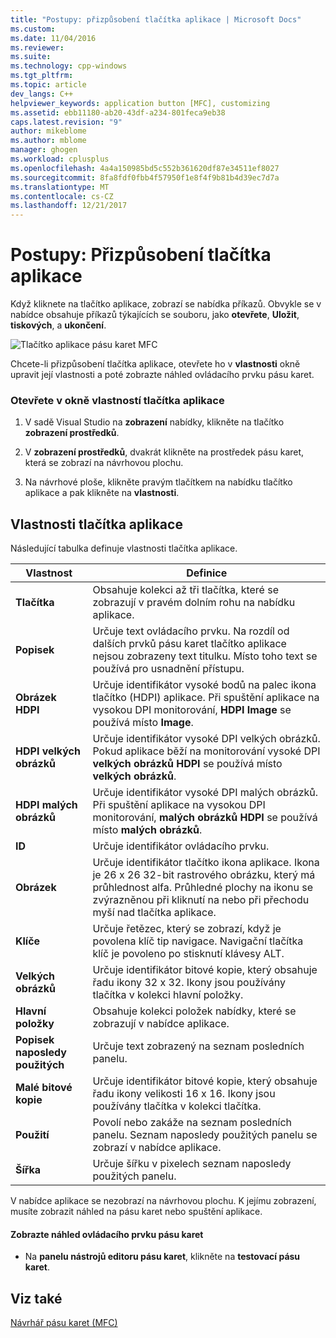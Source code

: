```yaml
---
title: "Postupy: přizpůsobení tlačítka aplikace | Microsoft Docs"
ms.custom: 
ms.date: 11/04/2016
ms.reviewer: 
ms.suite: 
ms.technology: cpp-windows
ms.tgt_pltfrm: 
ms.topic: article
dev_langs: C++
helpviewer_keywords: application button [MFC], customizing
ms.assetid: ebb11180-ab20-43df-a234-801feca9eb38
caps.latest.revision: "9"
author: mikeblome
ms.author: mblome
manager: ghogen
ms.workload: cplusplus
ms.openlocfilehash: 4a4a150985bd5c552b361620df87e34511ef8027
ms.sourcegitcommit: 8fa8fdf0fbb4f57950f1e8f4f9b81b4d39ec7d7a
ms.translationtype: MT
ms.contentlocale: cs-CZ
ms.lasthandoff: 12/21/2017
---
```

# <a name="how-to-customize-the-application-button"></a>Postupy: Přizpůsobení tlačítka aplikace
Když kliknete na tlačítko aplikace, zobrazí se nabídka příkazů. Obvykle se v nabídce obsahuje příkazů týkajících se souboru, jako **otevřete**, **Uložit**, **tiskových**, a **ukončení**.  
  
 ![Tlačítko aplikace pásu karet MFC](../mfc/media/application_button.png "application_button")  
  
 Chcete-li přizpůsobení tlačítka aplikace, otevřete ho v **vlastnosti** okně upravit její vlastnosti a poté zobrazte náhled ovládacího prvku pásu karet.  
  
### <a name="to-open-the-application-button-in-the-properties-window"></a>Otevřete v okně vlastností tlačítka aplikace  
  
1.  V sadě Visual Studio na **zobrazení** nabídky, klikněte na tlačítko **zobrazení prostředků**.  
  
2.  V **zobrazení prostředků**, dvakrát klikněte na prostředek pásu karet, která se zobrazí na návrhovou plochu.  
  
3.  Na návrhové ploše, klikněte pravým tlačítkem na nabídku tlačítko aplikace a pak klikněte na **vlastnosti**.  
  
## <a name="application-button-properties"></a>Vlastnosti tlačítka aplikace  
 Následující tabulka definuje vlastnosti tlačítka aplikace.  
  
|Vlastnost|Definice|  
|--------------|----------------|  
|**Tlačítka**|Obsahuje kolekci až tři tlačítka, které se zobrazují v pravém dolním rohu na nabídku aplikace.|  
|**Popisek**|Určuje text ovládacího prvku. Na rozdíl od dalších prvků pásu karet tlačítko aplikace nejsou zobrazeny text titulku. Místo toho text se používá pro usnadnění přístupu.|  
|**Obrázek HDPI**|Určuje identifikátor vysoké bodů na palec ikona tlačítko (HDPI) aplikace. Při spuštění aplikace na vysokou DPI monitorování, **HDPI Image** se používá místo **Image**.|  
|**HDPI velkých obrázků**|Určuje identifikátor vysoké DPI velkých obrázků. Pokud aplikace běží na monitorování vysoké DPI **velkých obrázků HDPI** se používá místo **velkých obrázků**.|  
|**HDPI malých obrázků**|Určuje identifikátor vysoké DPI malých obrázků. Při spuštění aplikace na vysokou DPI monitorování, **malých obrázků HDPI** se používá místo **malých obrázků**.|  
|**ID**|Určuje identifikátor ovládacího prvku.|  
|**Obrázek**|Určuje identifikátor tlačítko ikona aplikace. Ikona je 26 x 26 32-bit rastrového obrázku, který má průhlednost alfa. Průhledné plochy na ikonu se zvýrazněnou při kliknutí na nebo při přechodu myší nad tlačítka aplikace.|  
|**Klíče**|Určuje řetězec, který se zobrazí, když je povolena klíč tip navigace. Navigační tlačítka klíč je povoleno po stisknutí klávesy ALT.|  
|**Velkých obrázků**|Určuje identifikátor bitové kopie, který obsahuje řadu ikony 32 x 32. Ikony jsou používány tlačítka v kolekci hlavní položky.|  
|**Hlavní položky**|Obsahuje kolekci položek nabídky, které se zobrazují v nabídce aplikace.|  
|**Popisek naposledy použitých**|Určuje text zobrazený na seznam posledních panelu.|  
|**Malé bitové kopie**|Určuje identifikátor bitové kopie, který obsahuje řadu ikony velikosti 16 x 16. Ikony jsou používány tlačítka v kolekci tlačítka.|  
|**Použití**|Povolí nebo zakáže na seznam posledních panelu. Seznam naposledy použitých panelu se zobrazí v nabídce aplikace.|  
|**Šířka**|Určuje šířku v pixelech seznam naposledy použitých panelu.|  
  
 V nabídce aplikace se nezobrazí na návrhovou plochu. K jejímu zobrazení, musíte zobrazit náhled na pásu karet nebo spuštění aplikace.  
  
#### <a name="to-preview-the-ribbon-control"></a>Zobrazte náhled ovládacího prvku pásu karet  
  
-   Na **panelu nástrojů editoru pásu karet**, klikněte na **testovací pásu karet**.  
  
## <a name="see-also"></a>Viz také  
 [Návrhář pásu karet (MFC)](../mfc/ribbon-designer-mfc.md)

